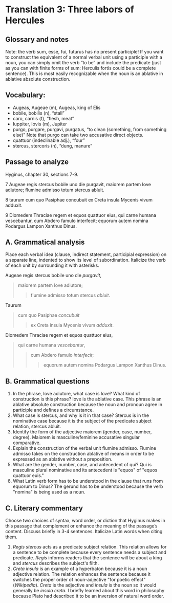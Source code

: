 # Translation 3: Three labors of Hercules

## Glossary and notes
Note: the verb sum, esse, fui, futurus has no present participle! If you want to construct the equivalent of a normal verbal unit using a participle with a noun, you can simply omit the verb “to be” and include the predicate (just as you can with finite forms of sum: Herculis fortis could be a complete sentence). This is most easily recognizable when the noun is an ablative in ablative absolute construction.

## Vocabulary:

- Augeas, Augeae (m), Augeas, king of Elis
- bobile, bobilis (n), “stall”
- caro, carnis (f), “flesh, meat”
- Iuppiter, Iovis (m), Jupiter
- purgo, purgare, purgavi, purgatus, “to clean (something, from something else)” Note that purgo can take two accusative direct objects.
- quattuor (indeclinable adj.), “four”
- stercus, stercoris (n), “dung, manure”

## Passage to analyze
Hyginus, chapter 30, sections 7-9.

7 Augeae regis stercus bobile uno die purgavit, maiorem partem Iove adiutore; flumine admisso totum stercus abluit.

8 taurum cum quo Pasiphae concubuit ex Creta insula Mycenis vivum adduxit.

9 Diomedem Thraciae regem et equos quattuor eius, qui carne humana vescebantur, cum Abdero famulo interfecit; equorum autem nomina Podargus Lampon Xanthus Dinus.

## A. Grammatical analysis
Place each verbal idea (clause, indirect statement, participial expression) on a separate line, indented to show its level of subordination. Italicize the verb of each unit by surrounding it with asterisks.

Augeae regis stercus bobile uno die *purgavit*,
> maiorem partem Iove adiutore;
>> flumine admisso totum stercus *abluit*.

Taurum
> cum quo Pasiphae *concubuit*
>> ex Creta insula Mycenis vivum *adduxit*.

Diomedem Thraciae regem et equos quattuor eius,
> qui carne humana *vescebantur*,
>> cum Abdero famulo *interfecit*;
>>> equorum autem nomina Podargus Lampon Xanthus Dinus.

## B. Grammatical questions
1. In the phrase, Iove adiutore, what case is Iove? What kind of construction is this phrase?
Iove is the ablative case. This phrase is an ablative absolute construction because the noun and pronoun agree in participle and defines a circumstance.
3. What case is stercus, and why is it in that case?
Stercus is in the nominative case because it is the subject of the predicate subject relation, stercus abluit.
5. Identify the form of the adjective maiorem (gender, case, number, degree).
Maiorem is masculine/feminine accusative singular comparative.
6. Explain the construction of the verbal unit flumine admisso.
Flumine admisso takes on the construction ablative of means in order to be expressed as an ablative without a preposition. 
7. What are the gender, number, case, and antecedent of qui?
Qui is masculine plural nominative and its antecedent is "equos" of "equos quattuor euis."
8. What Latin verb form has to be understood in the clause that runs from equorum to Dinus?
The gerund has to be understood because the verb "nomina" is being used as a noun.

## C. Literary commentary
Choose two choices of syntax, word order, or diction that Hyginus makes in this passage that complement or enhance the meaning of the passage’s content. Discuss briefly in 3-4 sentences. Italicize Latin words when citing them.

1. *Regis stercus* acts as a predicate subject relation. This relation allows for a sentence to be complete because every sentence needs a subject and predicate. *Regis* informs readers that the sentence will be about a king and *stercus* describes the subject's filth.
2. *Creta insula* is an example of a hyperbaton because it is a noun adjective relation. The relation enhances the sentence because it switches the proper order of noun-adjective "for poetic effect" (*Wikipedia*). *Creta* is the adjective and *insula* is the noun so it would generally be *insula creta.* I briefly learned about this word in philosophy because Plato had described it to be an inversion of natural word order.
